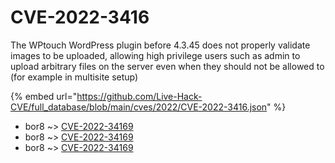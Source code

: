 # CVE-2022-3416

The WPtouch WordPress plugin before 4.3.45 does not properly validate images to be uploaded, allowing high privilege users such as admin to upload arbitrary files on the server even when they should not be allowed to (for example in multisite setup)

{% embed url="https://github.com/Live-Hack-CVE/full_database/blob/main/cves/2022/CVE-2022-3416.json" %}


* bor8 ~> [CVE-2022-34169](https://www.alice-snow.ru/2022/database/cve-2022-3416/cve-2022-34169-bor8)
* bor8 ~> [CVE-2022-34169](https://www.alice-snow.ru/2022/database/cve-2022-3416/cve-2022-34169-bor8)
* bor8 ~> [CVE-2022-34169](https://www.alice-snow.ru/2022/database/cve-2022-3416/cve-2022-34169-bor8)